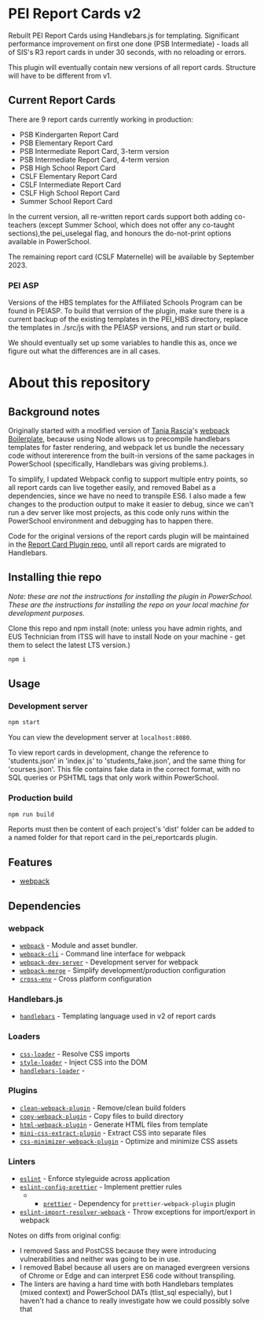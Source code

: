 # PEI Report Cards v2

Rebuilt PEI Report Cards using Handlebars.js for templating. Significant performance improvement on first one done (PSB Intermediate) - loads all of SIS's R3 report cards in under 30 seconds, with no reloading or errors.

This plugin will eventually contain new versions of all report cards. Structure will have to be different from v1.

## Current Report Cards
There are 9 report cards currently working in production:
- PSB Kindergarten Report Card
- PSB Elementary Report Card
- PSB Intermediate Report Card, 3-term version 
- PSB Intermediate Report Card, 4-term version 
- PSB High School Report Card
- CSLF Elementary Report Card
- CSLF Intermediate Report Card 
- CSLF High School Report Card
- Summer School Report Card

In the current version, all re-written report cards support both adding co-teachers (except Summer School, which does not offer any co-taught sections),the pei_uselegal flag, and honours the do-not-print options available in PowerSchool.

The remaining report card (CSLF Maternelle) will be available by September 2023.

### PEI ASP
Versions of the HBS templates for the Affiliated Schools Program can be found in PEIASP. To build that verrsion of the plugin, make sure there is a current backup of the existing templates in the PEI_HBS directory, replace the templates in ./src/js with the PEIASP versions, and run start or build.

We should eventually set up some variables to handle this as, once we figure out what the differences are in all cases. 

# About this repository
## Background notes
Originally started with a modified version of [Tania Rascia](https://www.taniarascia.com)'s [webpack Boilerplate](https://github.com/taniarascia/webpack-boilerplate), because using Node allows us to precompile handlebars templates for faster rendering, and webpack let us bundle the necessary code without intererence from the built-in versions of the same packages in PowerSchool (specifically, Handlebars was giving problems.). 

To simplify, I updated Webpack config to support multiple entry points, so all report cards can live together easily, and removed Babel as a dependencies, since we have no need to transpile ES6. I also made a few changes to the production output to make it easier to debug, since we can't run a dev server like most projects, as this code only runs within the PowerSchool environment and debugging has to happen there.

Code for the original versions of the report cards plugin will be maintained in the [Report Card Plugin repo](https://github.com/ubershibs/pei_report_card_plugin), until all report cards are migrated to Handlebars.

## Installing thie repo
*Note: these are not the instructions for installing the plugin in PowerSchool. These are the instructions for installing the repo on your local machine for development purposes.*

Clone this repo and npm install (note: unless you have admin rights, and EUS Technician from ITSS will have to install Node on your machine - get them to select the latest LTS version.)

```bash
npm i
```

## Usage

### Development server

```bash
npm start
```

You can view the development server at `localhost:8080`.

To view report cards in development, change the reference to 'students.json' in 'index.js' to 'students_fake.json', and the same thing for 'courses.json'. This file contains fake data in the correct format, with no SQL queries or PSHTML tags that only work within PowerSchool. 

### Production build

```bash
npm run build
```

Reports must then be content of each project's 'dist' folder can be added to a named folder for that report card in the pei_reportcards plugin.

## Features

- [webpack](https://webpack.js.org/)

## Dependencies

### webpack
- [`webpack`](https://github.com/webpack/webpack) - Module and asset bundler.
- [`webpack-cli`](https://github.com/webpack/webpack-cli) - Command line interface for webpack
- [`webpack-dev-server`](https://github.com/webpack/webpack-dev-server) - Development server for webpack
- [`webpack-merge`](https://github.com/survivejs/webpack-merge) - Simplify development/production configuration
- [`cross-env`](https://github.com/kentcdodds/cross-env) - Cross platform configuration

### Handlebars.js
- [`handlebars`](https://www.npmjs.com/package/handlebars) - Templating language used in v2 of report cards

### Loaders
- [`css-loader`](https://webpack.js.org/loaders/css-loader/) - Resolve CSS imports
- [`style-loader`](https://webpack.js.org/loaders/style-loader/) - Inject CSS into the DOM
- [`handlebars-loader`](https://webpack.js.org/loaders/handlebars-loader) -

### Plugins
- [`clean-webpack-plugin`](https://github.com/johnagan/clean-webpack-plugin) - Remove/clean build folders
- [`copy-webpack-plugin`](https://github.com/webpack-contrib/copy-webpack-plugin) - Copy files to build directory
- [`html-webpack-plugin`](https://github.com/jantimon/html-webpack-plugin) - Generate HTML files from template
- [`mini-css-extract-plugin`](https://github.com/webpack-contrib/mini-css-extract-plugin) - Extract CSS into separate files
- [`css-minimizer-webpack-plugin`](https://webpack.js.org/plugins/css-minimizer-webpack-plugin/) - Optimize and minimize CSS assets

### Linters
- [`eslint`](https://github.com/eslint/eslint) - Enforce styleguide across application
- [`eslint-config-prettier`](https://github.com/prettier/eslint-config-prettier) - Implement prettier rules
  - - [`prettier`](https://github.com/prettier/prettier) - Dependency for `prettier-webpack-plugin` plugin
- [`eslint-import-resolver-webpack`](https://github.com/benmosher/eslint-plugin-import/tree/master/resolvers/webpack) - Throw exceptions for import/export in webpack

Notes on diffs from original config: 
- I removed Sass and PostCSS because they were introducing vulnerabilities and neither was going to be in use. 
- I removed Babel because all users are on managed evergreen versions of Chrome or Edge and can interpret ES6 code without transpiling.
- The linters are having a hard time with both Handlebars templates (mixed context) and PowerSchool DATs (tlist_sql especially), but I haven't had a chance to really investigate how we could possibly solve that